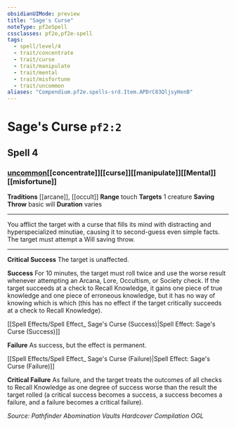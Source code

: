 ```yaml
---
obsidianUIMode: preview
title: "Sage's Curse"
noteType: pf2eSpell
cssclasses: pf2e,pf2e-spell
tags:
  - spell/level/4
  - trait/concentrate
  - trait/curse
  - trait/manipulate
  - trait/mental
  - trait/misfortune
  - trait/uncommon
aliases: "Compendium.pf2e.spells-srd.Item.APDrC83QljsyHenB" 
---
```

# Sage's Curse  `pf2:2`  
## Spell 4
### [uncommon](uncommon "Uncommon Rarity Trait")[[concentrate]][[curse]][[manipulate]][[Mental]][[misfortune]]
**Traditions** [[arcane]], [[occult]]
**Range** touch
**Targets** 1 creature
**Saving Throw** basic will
**Duration** varies
* * * 
You afflict the target with a curse that fills its mind with distracting and hyperspecialized minutiae, causing it to second-guess even simple facts. The target must attempt a Will saving throw.

* * *

**Critical Success** The target is unaffected.

**Success** For 10 minutes, the target must roll twice and use the worse result whenever attempting an Arcana, Lore, Occultism, or Society check. If the target succeeds at a check to Recall Knowledge, it gains one piece of true knowledge and one piece of erroneous knowledge, but it has no way of knowing which is which (this has no effect if the target critically succeeds at a check to Recall Knowledge).

[[Spell Effects/Spell Effect_ Sage's Curse (Success)|Spell Effect: Sage's Curse (Success)]]

**Failure** As success, but the effect is permanent.

[[Spell Effects/Spell Effect_ Sage's Curse (Failure)|Spell Effect: Sage's Curse (Failure)]]

**Critical Failure** As failure, and the target treats the outcomes of all checks to Recall Knowledge as one degree of success worse than the result the target rolled (a critical success becomes a success, a success becomes a failure, and a failure becomes a critical failure).

*Source: Pathfinder Abomination Vaults Hardcover Compilation*
*OGL*